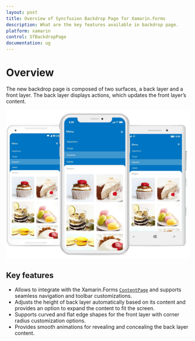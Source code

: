 ```yaml
---
layout: post
title: Overview of Syncfusion Backdrop Page for Xamarin.Forms
description: What are the key features available in backdrop page.
platform: xamarin
control: SfBackdropPage
documentation: ug
---
```


# Overview

The new backdrop page is composed of two surfaces, a back layer and a front layer. The back layer displays actions, which updates the front layer’s content.

![Backdrop](Overview_images/Xamarin_Forms_BackdropPage.jpg)

## Key features
* Allows to integrate with the Xamarin.Forms [`ContentPage`](https://docs.microsoft.com/en-us/dotnet/api/xamarin.forms.contentpage?view=xamarin-forms) and supports seamless navigation and toolbar customizations.
* Adjusts the height of back layer automatically based on its content and provides an option to expand the content to fit the screen.
* Supports curved and flat edge shapes for the front layer with corner radius customization options.
* Provides smooth animations for revealing and concealing the back layer content.
